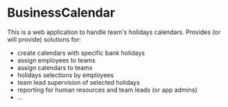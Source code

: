 BusinessCalendar
================
This is a web application to handle team's holidays calendars. 
Provides (or will provide) solutions for:
* create calendars with specific bank holidays
* assign employees to teams
* assign calendars to teams
* holidays selections by employees
* team lead supervision of selected holidays
* reporting for human resources and team leads (or app admins)
* ...

